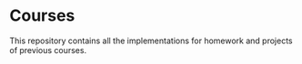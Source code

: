 # Courses

This repository contains all the implementations for homework and projects of previous courses.
